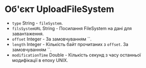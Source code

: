 # Об'єкт UploadFileSystem

* `type` String - `fileSystem`.
* `filsSystemURL` String - Посилання FileSystem на дані для завантаження.
* `offset` Integer - За замовчуванням ``.
* `length` Integer - Кількість байт прочитаних з `offset`. За замовчуванням ``.
* `modificationTime` Double - Кількість секунд з часу останньої модифікації в епоху UNIX.